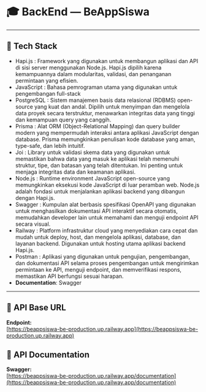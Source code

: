 # 🎓 BackEnd — BeAppSiswa

---

## 🚀 Tech Stack
- Hapi.js : Framework yang digunakan untuk membangun aplikasi dan API di sisi server menggunakan Node.js. Hapi.js dipilih karena kemampuannya dalam modularitas, validasi, dan penanganan permintaan yang efisien.
- JavaScript : Bahasa pemrograman utama yang digunakan untuk pengembangan full-stack
- PostgreSQL : Sistem manajemen basis data relasional (RDBMS) open-source yang kuat dan andal. Dipilih untuk menyimpan dan mengelola data proyek secara terstruktur, menawarkan integritas data yang tinggi dan kemampuan query yang canggih.
- Prisma : Alat ORM (Object-Relational Mapping) dan query builder modern yang mempermudah interaksi antara aplikasi JavaScript dengan database. Prisma memungkinkan penulisan kode database yang aman, type-safe, dan lebih intuitif.
- Joi : Library untuk validasi skema data yang digunakan untuk memastikan bahwa data yang masuk ke aplikasi telah memenuhi struktur, tipe, dan batasan yang telah ditentukan. Ini penting untuk menjaga integritas data dan keamanan aplikasi.
- Node.js : Runtime environment JavaScript open-source yang memungkinkan eksekusi kode JavaScript di luar peramban web. Node.js adalah fondasi untuk menjalankan aplikasi backend yang dibangun dengan Hapi.js.
- Swagger : Kumpulan alat berbasis spesifikasi OpenAPI yang digunakan untuk menghasilkan dokumentasi API interaktif secara otomatis, memudahkan developer lain untuk memahami dan menguji endpoint API secara visual.
- Railway : Platform infrastruktur cloud yang menyediakan cara cepat dan mudah untuk deploy, host, dan mengelola aplikasi, database, dan layanan backend. Digunakan untuk hosting utama aplikasi backend Hapi.js.
- Postman : Aplikasi yang digunakan untuk pengujian, pengembangan, dan dokumentasi API selama proses pengembangan untuk mengirimkan permintaan ke API, menguji endpoint, dan memverifikasi respons, memastikan API berfungsi sesuai harapan.
- **Documentation**: Swagger

---

## 📌 API Base URL
**Endpoint:**  
[https://beappsiswa-be-production.up.railway.app](https://beappsiswa-be-production.up.railway.app)

## 📄 API Documentation
**Swagger:**  
[https://beappsiswa-be-production.up.railway.app/documentation](https://beappsiswa-be-production.up.railway.app/documentation)
